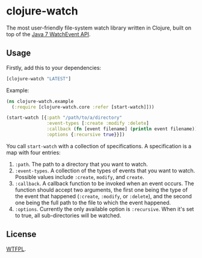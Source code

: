 # clojure-watch

The most user-friendly file-system watch library written in Clojure, built on top of the [Java 7 WatchEvent API](http://docs.oracle.com/javase/tutorial/essential/io/notification.html).

## Usage

Firstly, add this to your dependencies:

```clojure
[clojure-watch "LATEST"]
```

Example:

```clojure
(ns clojure-watch.example
  (:require [clojure-watch.core :refer [start-watch]]))

(start-watch [{:path "/path/to/a/directory"
               :event-types [:create :modify :delete]
               :callback (fn [event filename] (println event filename))
               :options {:recursive true}}])
```

You call `start-watch` with a collection of specifications.  A specification is a map with four entries:

1. `:path`.  The path to a directory that you want to watch.
2. `:event-types`.  A collection of the types of events that you want to watch.  Possible values include `:create`, `modify`, and `create`.
3. `:callback`.  A callback function to be invoked when an event occurs.  The function should accept two arguments, the first one being the type of the event that happened (`:create`, `:modify`, or `:delete`), and the second one being the full path to the file to which the event happened.
4. `:options`.  Currently the only available option is `:recursive`.  When it's set to true, all sub-directories will be watched.

## License

[WTFPL](http://www.wtfpl.net/).
